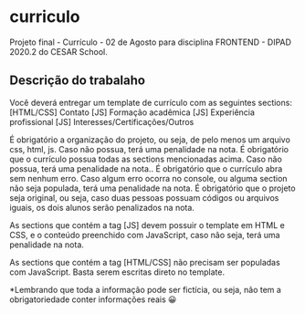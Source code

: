 # curriculo

Projeto final - Currículo - 02 de Agosto para disciplina FRONTEND - DIPAD 2020.2 do CESAR School.

## Descrição do trabalaho

Você deverá entregar um template de currículo com as seguintes sections:
[HTML/CSS] Contato
[JS] Formação acadêmica
[JS] Experiência profissional
[JS] Interesses/Certificações/Outros

É obrigatório a organização do projeto, ou seja, de pelo menos um arquivo css, html, js. Caso não possua, terá uma penalidade na nota.
É obrigatório que o currículo possua todas as sections mencionadas acima. Caso não possua, terá uma penalidade na nota..
É obrigatório que o currículo abra sem nenhum erro. Caso algum erro ocorra no console, ou alguma section não seja populada, terá uma penalidade na nota.
É obrigatório que o projeto seja original, ou seja, caso duas pessoas possuam códigos ou arquivos iguais, os dois alunos serão penalizados na nota.

As sections que
contém a tag [JS] devem possuir o template em HTML e CSS, e o conteúdo
preenchido com JavaScript, caso não seja, terá uma penalidade na nota.

As sections que contém a tag [HTML/CSS] não precisam ser populadas com JavaScript. Basta serem escritas direto no template.

\*Lembrando que toda a informação pode ser fictícia, ou seja, não tem a obrigatoriedade conter informações reais 😀
